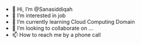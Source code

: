 - 👋 Hi, I’m @Sanasiddiqah
- 👀 I’m interested in job
- 🌱 I’m currently learning Cloud Computing Domain 
- 💞️ I’m looking to collaborate on ...
- 📫 How to reach me by a phone call

<!---
Sanasiddiqah/Sanasiddiqah is a ✨ special ✨ repository because its `README.md` (this file) appears on your GitHub profile.
You can click the Preview link to take a look at your changes.
--->
